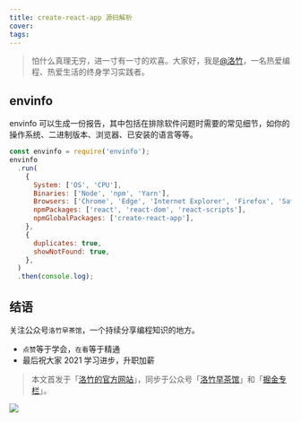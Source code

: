 ```yaml
---
title: create-react-app 源码解析
cover:
tags:
---
```


> 怕什么真理无穷，进一寸有一寸的欢喜。大家好，我是[@洛竹](https://github.com/youngjuning)，一名热爱编程、热爱生活的终身学习实践者。

## envinfo

envinfo 可以生成一份报告，其中包括在排除软件问题时需要的常见细节，如你的操作系统、二进制版本、浏览器、已安装的语言等等。

```js
const envinfo = require('envinfo');
envinfo
  .run(
    {
      System: ['OS', 'CPU'],
      Binaries: ['Node', 'npm', 'Yarn'],
      Browsers: ['Chrome', 'Edge', 'Internet Explorer', 'Firefox', 'Safari'],
      npmPackages: ['react', 'react-dom', 'react-scripts'],
      npmGlobalPackages: ['create-react-app'],
    },
    {
      duplicates: true,
      showNotFound: true,
    },
  )
  .then(console.log);
```

## 结语

关注公众号`洛竹早茶馆`，一个持续分享编程知识的地方。

- `点赞`等于学会，`在看`等于精通
- 最后祝大家 2021 学习进步，升职加薪

> 本文首发于「[洛竹的官方网站](https://youngjuning.js.org/)」，同步于公众号「[洛竹早茶馆](https://cdn.jsdelivr.net/gh/youngjuning/images/20210418112129.jpeg)」和「[掘金专栏](https://juejin.cn/user/325111174662855)」。

![](https://youngjuning.js.org/img/luozhu.png)

